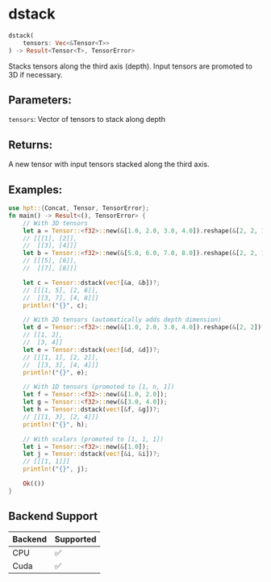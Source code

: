 # dstack
```rust
dstack(
    tensors: Vec<&Tensor<T>>
) -> Result<Tensor<T>, TensorError>
```
Stacks tensors along the third axis (depth). Input tensors are promoted to 3D if necessary.

## Parameters:
`tensors`: Vector of tensors to stack along depth

## Returns:
A new tensor with input tensors stacked along the third axis.

## Examples:
```rust
use hpt::{Concat, Tensor, TensorError};
fn main() -> Result<(), TensorError> {
    // With 3D tensors
    let a = Tensor::<f32>::new(&[1.0, 2.0, 3.0, 4.0]).reshape(&[2, 2, 1])?;
    // [[[1], [2]],
    //  [[3], [4]]]
    let b = Tensor::<f32>::new(&[5.0, 6.0, 7.0, 8.0]).reshape(&[2, 2, 1])?;
    // [[[5], [6]],
    //  [[7], [8]]]

    let c = Tensor::dstack(vec![&a, &b])?;
    // [[[1, 5], [2, 6]],
    //  [[3, 7], [4, 8]]]
    println!("{}", c);

    // With 2D tensors (automatically adds depth dimension)
    let d = Tensor::<f32>::new(&[1.0, 2.0, 3.0, 4.0]).reshape(&[2, 2])?;
    // [[1, 2],
    //  [3, 4]]
    let e = Tensor::dstack(vec![&d, &d])?;
    // [[[1, 1], [2, 2]],
    //  [[3, 3], [4, 4]]]
    println!("{}", e);

    // With 1D tensors (promoted to [1, n, 1])
    let f = Tensor::<f32>::new(&[1.0, 2.0]);
    let g = Tensor::<f32>::new(&[3.0, 4.0]);
    let h = Tensor::dstack(vec![&f, &g])?;
    // [[[1, 3], [2, 4]]]
    println!("{}", h);

    // With scalars (promoted to [1, 1, 1])
    let i = Tensor::<f32>::new(&[1.0]);
    let j = Tensor::dstack(vec![&i, &i])?;
    // [[[1, 1]]]
    println!("{}", j);

    Ok(())
}
```
## Backend Support
| Backend | Supported |
|---------|-----------|
| CPU     | ✅         |
| Cuda    | ✅        |